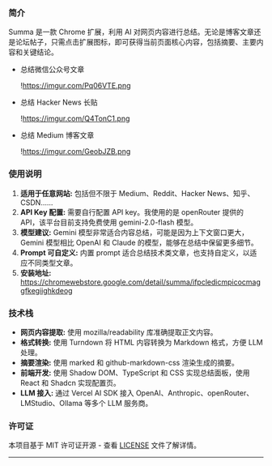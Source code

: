 ### 简介

Summa 是一款 Chrome 扩展，利用 AI 对网页内容进行总结。无论是博客文章还是论坛帖子，只需点击扩展图标，即可获得当前页面核心内容，包括摘要、主要内容和关键结论。

- 总结微信公众号文章
    
    !https://imgur.com/Pq06VTE.png
    
- 总结 Hacker News 长贴
    
    !https://imgur.com/Q4TonC1.png
    
- 总结 Medium 博客文章
    
    !https://imgur.com/GeobJZB.png
    

### 使用说明

1. **适用于任意网站:** 包括但不限于 Medium、Reddit、Hacker News、知乎、CSDN……
2. **API Key 配置:** 需要自行配置 API key。我使用的是 openRouter 提供的 API，该平台目前支持免费使用 gemini-2.0-flash 模型。
3. **模型建议:** Gemini 模型非常适合内容总结，可能是因为上下文窗口更大，Gemini 模型相比 OpenAI 和 Claude 的模型，能够在总结中保留更多细节。
4. **Prompt 可自定义:** 内置 prompt 适合总结技术类文章，也支持自定义，以适应不同类型文章。
5. **安装地址:** https://chromewebstore.google.com/detail/summa/ifpcledicmpicocmaggfkegiighkdeog

### 技术栈

- **网页内容提取:** 使用 mozilla/readability 库准确提取正文内容。
- **格式转换:** 使用 Turndown 将 HTML 内容转换为 Markdown 格式，方便 LLM 处理。
- **摘要渲染:** 使用 marked 和 github-markdown-css 渲染生成的摘要。
- **前端开发:** 使用 Shadow DOM、TypeScript 和 CSS 实现总结面板，使用 React 和 Shadcn 实现配置页。
- **LLM 接入:** 通过 Vercel AI SDK 接入 OpenAI、Anthropic、openRouter、LMStudio、Ollama 等多个 LLM 服务商。


### 许可证

本项目基于 MIT 许可证开源 - 查看 [LICENSE](./LICENSE) 文件了解详情。


---
